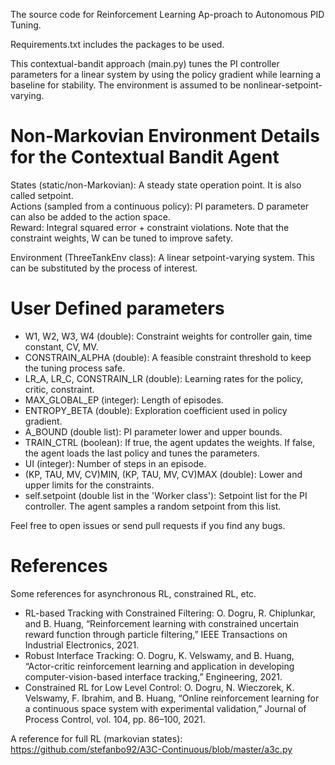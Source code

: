 The source code for Reinforcement  Learning  Ap-proach to Autonomous PID Tuning.  

Requirements.txt includes the packages to be used.

This contextual-bandit approach (main.py) tunes the PI controller parameters for a linear system by using the policy gradient while learning a baseline for stability. The environment is assumed to be nonlinear-setpoint-varying. 

# Non-Markovian Environment Details for the Contextual Bandit Agent
States (static/non-Markovian): A steady state operation point. It is also called setpoint.<br />
Actions (sampled from a continuous policy): PI parameters. D parameter can also be added to the action space.<br />
Reward: Integral squared error + constraint violations. Note that the constraint weights, W can be tuned to improve safety. <br />

Environment (ThreeTankEnv class): A linear setpoint-varying system. This can be substituted by the process of interest. 

# User Defined parameters

+ W1, W2, W3, W4 (double): Constraint weights for controller gain, time constant, CV, MV.<br />
+ CONSTRAIN_ALPHA (double): A feasible constraint threshold to keep the tuning process safe.<br />
+ LR_A, LR_C, CONSTRAIN_LR (double): Learning rates for the policy, critic, constraint.<br /> 
+ MAX_GLOBAL_EP (integer): Length of episodes.<br />
+ ENTROPY_BETA (double): Exploration coefficient used in policy gradient.<br />
+ A_BOUND (double list): PI parameter lower and upper bounds.<br />
+ TRAIN_CTRL (boolean): If true, the agent updates the weights. If false, the agent loads the last policy and tunes the parameters.<br />
+ UI (integer): Number of steps in an episode.<br />
+ (KP, TAU, MV, CV)MIN, (KP, TAU, MV, CV)MAX (double): Lower and upper limits for the constraints.<br />
+ self.setpoint (double list in the 'Worker class'): Setpoint list for the PI controller. The agent samples a random setpoint from this list.

Feel free to open issues or send pull requests if you find any bugs. 

# References 
Some references for asynchronous RL, constrained RL, etc.
+ RL-based Tracking with Constrained Filtering: O. Dogru, R. Chiplunkar, and B. Huang, “Reinforcement learning with constrained uncertain reward function through particle filtering,” IEEE Transactions on Industrial Electronics, 2021.
+ Robust Interface Tracking: O. Dogru, K. Velswamy, and B. Huang, “Actor-critic reinforcement learning and application in developing computer-vision-based interface tracking,”
Engineering, 2021. <br />
+ Constrained RL for Low Level Control: O. Dogru, N. Wieczorek, K. Velswamy, F. Ibrahim, and B. Huang, “Online reinforcement learning for a continuous space system with experimental
validation,” Journal of Process Control, vol. 104, pp. 86–100, 2021. <br />

A reference for full RL (markovian states): https://github.com/stefanbo92/A3C-Continuous/blob/master/a3c.py


